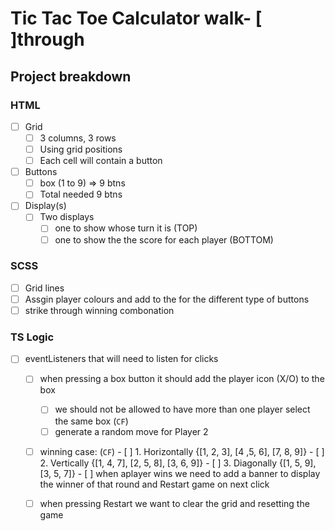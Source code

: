 # Tic Tac Toe Calculator walk- [ ]through

## Project breakdown

### HTML

-   [ ] Grid
    -   [ ] 3 columns, 3 rows
    -   [ ] Using grid positions
    -   [ ] Each cell will contain a button
-   [ ] Buttons
    -   [ ] box (1 to 9) => 9 btns
    -   [ ] Total needed 9 btns
-   [ ] Display(s) 
    - [ ] Two displays
        - [ ] one to show whose turn it is (TOP)
        - [ ] one to show the the score for each player (BOTTOM)
        
### SCSS
-   [ ] Grid lines 
-   [ ] Assgin player colours and add to the for the different type of buttons
-   [ ] strike through winning combonation

### TS Logic

-   [ ] eventListeners that will need to listen for clicks
    -   [ ] when pressing a box button it should add the player icon (X/O) to the box
        -   [ ] we should not be allowed to have more than one player select the same box 
        (`CF`)
        -   [ ] generate a random move for Player 2
    -   [ ] winning case: (`CF`)
            - [ ] 1. Horizontally {[1, 2, 3], [4 ,5, 6], [7, 8, 9]}
            - [ ] 2. Vertically {[1, 4, 7], [2, 5, 8], [3, 6, 9]}
            - [ ] 3. Diagonally {[1, 5, 9], [3, 5, 7]}
            - [ ] when aplayer wins we need to add a banner to display the winner of that round and Restart game on next click
    -   [ ] when pressing Restart we want to clear the grid and resetting the game
    

